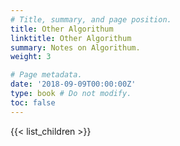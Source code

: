 ```yaml
---
# Title, summary, and page position.
title: Other Algorithum
linktitle: Other Algorithum
summary: Notes on Algorithum.
weight: 3

# Page metadata.
date: '2018-09-09T00:00:00Z'
type: book # Do not modify.
toc: false
---
```

{{< list_children >}}
